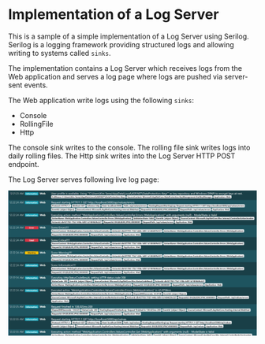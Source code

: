 # Implementation of a Log Server

This is a sample of a simple implementation of a Log Server using Serilog.
Serilog is a logging framework providing structured logs and allowing writing to systems called `sinks`.

The implementation contains a Log Server which receives logs from the Web application and serves a log page where logs are pushed via server-sent events.

The Web application write logs using the following `sinks`:
 
 - Console
 - RollingFile
 - Http

The console sink writes to the console. The rolling file sink writes logs into daily rolling files. The Http sink writes into the Log Server HTTP POST endpoint.

The Log Server serves following live log page:

![image](Capture.PNG)